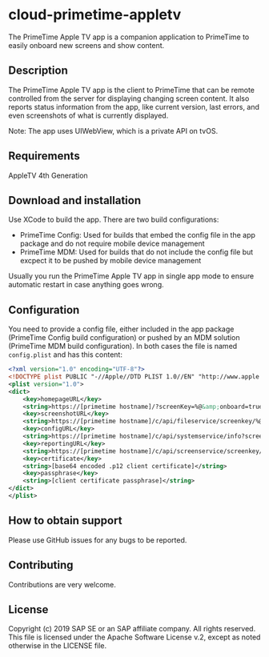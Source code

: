 # cloud-primetime-appletv
The PrimeTime Apple TV app is a companion application to PrimeTime to easily onboard new screens and show content.

## Description
The PrimeTime Apple TV app is the client to PrimeTime that can be remote controlled from the server for displaying changing screen content. It also reports status information from the app, like current version, last errors, and even screenshots of what is currently displayed.

Note: The app uses UIWebView, which is a private API on tvOS.

## Requirements
AppleTV 4th Generation

## Download and installation
Use XCode to build the app. There are two build configurations:

* PrimeTime Config: Used for builds that embed the config file in the app package and do not require mobile device management
* PrimeTime MDM: Used for builds that do not include the config file but excpect it to be pushed by mobile device management

Usually you run the PrimeTime Apple TV app in single app mode to ensure automatic restart in case anything goes wrong.

## Configuration
You need to provide a config file, either included in the app package (PrimeTime Config build configuration) or pushed by an MDM solution (PrimeTime MDM build configuration). In both cases the file is named `config.plist` and has this content:

```xml
<?xml version="1.0" encoding="UTF-8"?>
<!DOCTYPE plist PUBLIC "-//Apple//DTD PLIST 1.0//EN" "http://www.apple.com/DTDs/PropertyList-1.0.dtd">
<plist version="1.0">
<dict>
	<key>homepageURL</key>
	<string>https://[primetime hostname]/?screenKey=%@&amp;onboard=true</string>
	<key>screenshotURL</key>
	<string>https://[primetime hostname]/c/api/fileservice/screenkey/%@</string>
	<key>configURL</key>
	<string>https://[primetime hostname]/c/api/systemservice/info?screenKey=%@</string>
	<key>reportingURL</key>
	<string>https://[primetime hostname]/c/api/screenservice/screenkey/%@/appliancestart</string>
	<key>certificate</key>
	<string>[base64 encoded .p12 client certificate]</string>
	<key>passphrase</key>
	<string>[client certificate passphrase]</string>
</dict>
</plist>
```

## How to obtain support
Please use GitHub issues for any bugs to be reported.

## Contributing
Contributions are very welcome.

## License
Copyright (c) 2019 SAP SE or an SAP affiliate company. All rights reserved. This file is licensed under the Apache Software License v.2, except as noted otherwise in the LICENSE file.
